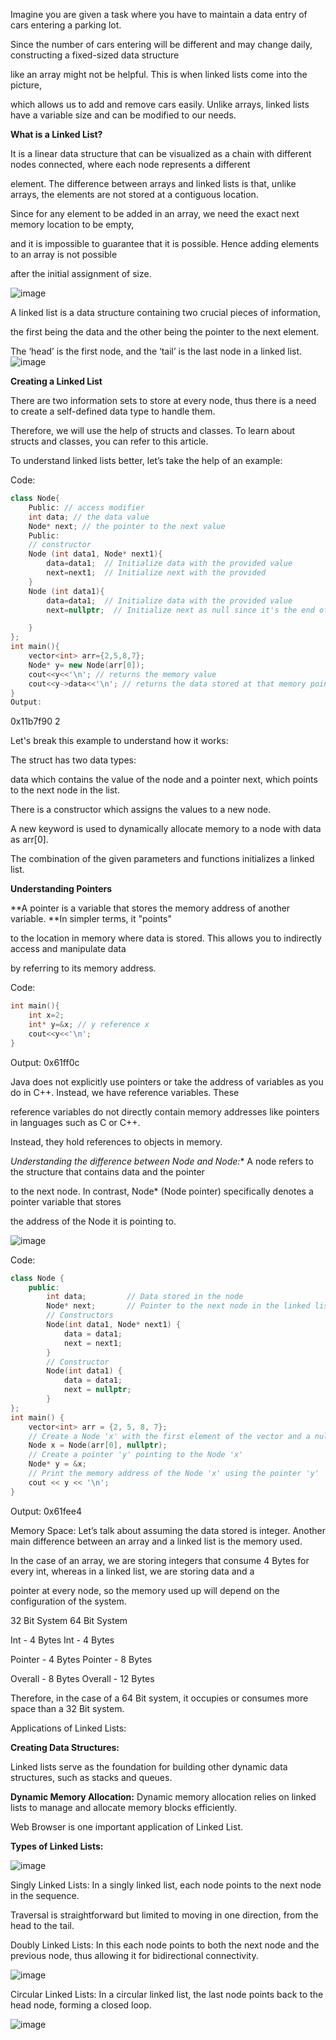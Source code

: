 Imagine you are given a task where you have to maintain a data entry of cars entering a parking lot. 

Since the number of cars entering will be different and may change daily, constructing a fixed-sized data structure

like an array might not be helpful. This is when linked lists come into the picture,

which allows us to add and remove cars easily. Unlike arrays, linked lists have a variable size and can be modified to our needs.

**What is a Linked List?**

It is a linear data structure that can be visualized as a chain with different nodes connected, where each node represents a different

element. The difference between arrays and linked lists is that, unlike arrays, the elements are not stored at a contiguous location.


Since for any element to be added in an array, we need the exact next memory location to be empty, 

and it is impossible to guarantee that it is possible. Hence adding elements to an array is not possible 

after the initial assignment of size.

![image](https://github.com/user-attachments/assets/75d5ee37-5e8d-41e9-81f7-63924ed4ac8d)

A linked list is a data structure containing two crucial pieces of information,

the first being the data and the other being the pointer to the next element.

The ‘head’ is the first node, and the ‘tail’ is the last node in a linked list.
![image](https://github.com/user-attachments/assets/a07bd37e-94d1-4488-9e53-7ac14bdd582a)

**Creating a Linked List**



There are two information sets to store at every node, thus there is a need to create a self-defined data type to handle them. 

Therefore, we will use the help of structs and classes. To learn about structs and classes, you can refer to this article.

To understand linked lists better, let’s take the help of an example:

Code:

```cpp
class Node{
    Public: // access modifier
    int data; // the data value
    Node* next; // the pointer to the next value
    Public:
    // constructor
    Node (int data1, Node* next1){
        data=data1;  // Initialize data with the provided value
        next=next1;  // Initialize next with the provided
    }
    Node (int data1){
        data=data1;  // Initialize data with the provided value
        next=nullptr;  // Initialize next as null since it's the end of the list

    }
};
int main(){
    vector<int> arr={2,5,8,7};
    Node* y= new Node(arr[0]);
    cout<<y<<'\n'; // returns the memory value
    cout<<y->data<<'\n'; // returns the data stored at that memory point
}
Output:
```
0x11b7f90
2

Let's break this example to understand how it works:

The struct has two data types:

data which contains the value of the node and a pointer next, which points to the next node in the list.

There is a constructor which assigns the values to a new node.

A new keyword is used to dynamically allocate memory to a node with data as arr[0].

The combination of the given parameters and functions initializes a linked list.

**Understanding Pointers**

**A pointer is a variable that stores the memory address of another variable. **In simpler terms, it "points"

to the location in memory where data is stored. This allows you to indirectly access and manipulate data 

by referring to its memory address.

Code:

```cpp
int main(){
    int x=2;
    int* y=&x; // y reference x
    cout<<y<<'\n';
}

```
Output: 0x61ff0c

Java does not explicitly use pointers or take the address of variables as you do in C++. Instead, we have reference variables. These 

reference variables do not directly contain memory addresses like pointers in languages such as C or C++.

Instead, they hold references to objects in memory.

**Understanding the difference between Node and Node*:** A node refers to the structure that contains data and the pointer 

to the next node. In contrast, Node* (Node pointer) specifically denotes a pointer variable that stores

the address of the Node it is pointing to.

![image](https://github.com/user-attachments/assets/871eede9-dee9-4207-bdea-ed48d0fd56cd)

Code:

```cpp
class Node {
    public:
        int data;         // Data stored in the node
        Node* next;       // Pointer to the next node in the linked list
        // Constructors
        Node(int data1, Node* next1) {
            data = data1;
            next = next1;
        }
        // Constructor
        Node(int data1) {
            data = data1;
            next = nullptr;
        }
};
int main() {
    vector<int> arr = {2, 5, 8, 7};
    // Create a Node 'x' with the first element of the vector and a null next reference
    Node x = Node(arr[0], nullptr);
    // Create a pointer 'y' pointing to the Node 'x'
    Node* y = &x;
    // Print the memory address of the Node 'x' using the pointer 'y'
    cout << y << '\n';
}

```
Output: 0x61fee4

Memory Space:
Let’s talk about assuming the data stored is integer. Another main difference between an array and a linked list is the memory used. 

In the case of an array, we are storing integers that consume 4 Bytes for every int, whereas in a linked list, we are storing data and a 

pointer at every node, so the memory used up will depend on the configuration of the system.

32 Bit System	64 Bit System 

Int - 4 Bytes	Int - 4 Bytes

Pointer - 4 Bytes	Pointer - 8 Bytes

Overall - 8 Bytes	Overall - 12 Bytes

Therefore, in the case of a 64 Bit system, it occupies or consumes more space than a 32 Bit system.


Applications of Linked Lists:

**Creating Data Structures:**

Linked lists serve as the foundation for building other dynamic data structures, such as stacks and queues.

**Dynamic Memory Allocation:** Dynamic memory allocation relies on linked lists to manage and allocate memory blocks efficiently.

Web Browser is one important application of Linked List.

**Types of Linked Lists:**

![image](https://github.com/user-attachments/assets/9f2805cc-caf9-4b22-965b-682ca9bbc798)

Singly Linked Lists: In a singly linked list, each node points to the next node in the sequence.

Traversal is straightforward but limited to moving in one direction, from the head to the tail.

Doubly Linked Lists: In this each node points to both the next node and the previous node, thus allowing it for bidirectional connectivity.

![image](https://github.com/user-attachments/assets/ecc736f5-fe41-4eb6-8912-d77494cce86f)

Circular Linked Lists: In a circular linked list, the last node points back to the head node, forming a closed loop.

![image](https://github.com/user-attachments/assets/528f3663-886e-4e86-8997-f6f5647c3b88)
